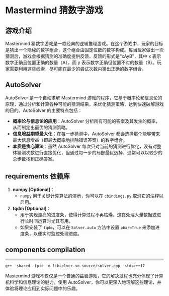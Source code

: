 # Mastermind 猜数字游戏

## 游戏介绍
Mastermind 猜数字游戏是一款经典的逻辑推理游戏。在这个游戏中，玩家的目标是猜出一个隐秘的数字组合，这个组合由固定位数的数字构成。每当玩家做出一次猜测后，游戏会根据猜测的准确度提供反馈，反馈的形式是“xAyB”，其中 x 表示数字正确且位置正确的数量（A），而 y 表示数字正确但位置不对的数量（B）。玩家需要利用这些线索，尽可能在最少的尝试次数内猜出正确的数字组合。

## AutoSolver
AutoSolver 是一个自动求解 Mastermind 游戏的程序，它基于概率论和信息论的原理，通过分析和计算各种可能的猜测结果，来优化猜测策略，达到快速破解游戏的目的。AutoSolver 的主要特点包括：

- **概率论与信息论的应用**：AutoSolver 分析所有可能的答案及其发生的概率，从而制定出最优的猜测策略。
- **信息增益期望最大化**：在每一步猜测中，AutoSolver 都会选择那个能够带来最大信息增益（即最大概率地排除错误答案）的数字组合。
- **本质是贪心算法**：虽然 AutoSolver 每次只对当前的猜测进行优化，没有对整体猜测次数进行直接优化，但通过每一步的局部最优选择，通常可以以较少的总步数找到正确答案。

## requirements 依赖库
1. **numpy [Optional]**：
    - `numpy` 用于关键计算算法的演示，你可以在 `cbindings.py` 取消它的注释以启用。
2. **tqdm [Optional]**：
    - 用于实现漂亮的进度条，使得计算过程不再枯燥。这在处理大量数据或进行长时间运算时尤其有用。
    - 如果安装了 `tqdm`，可以在 `Solver.auto` 方法中设置 `pbar=True` 来添加进度条，以便实时监控处理进度。

## components compilation

---

```
g++ -shared -fpic -o libsolver.so source/solver.cpp -std=c++17
```
Mastermind 游戏不仅仅是一个普通的益智游戏，它的解决过程也充分体现了计算机科学和信息理论的魅力。使用 AutoSolver，你可以更深入地理解这些理论，并体验将理论应用到实际问题中的乐趣。
